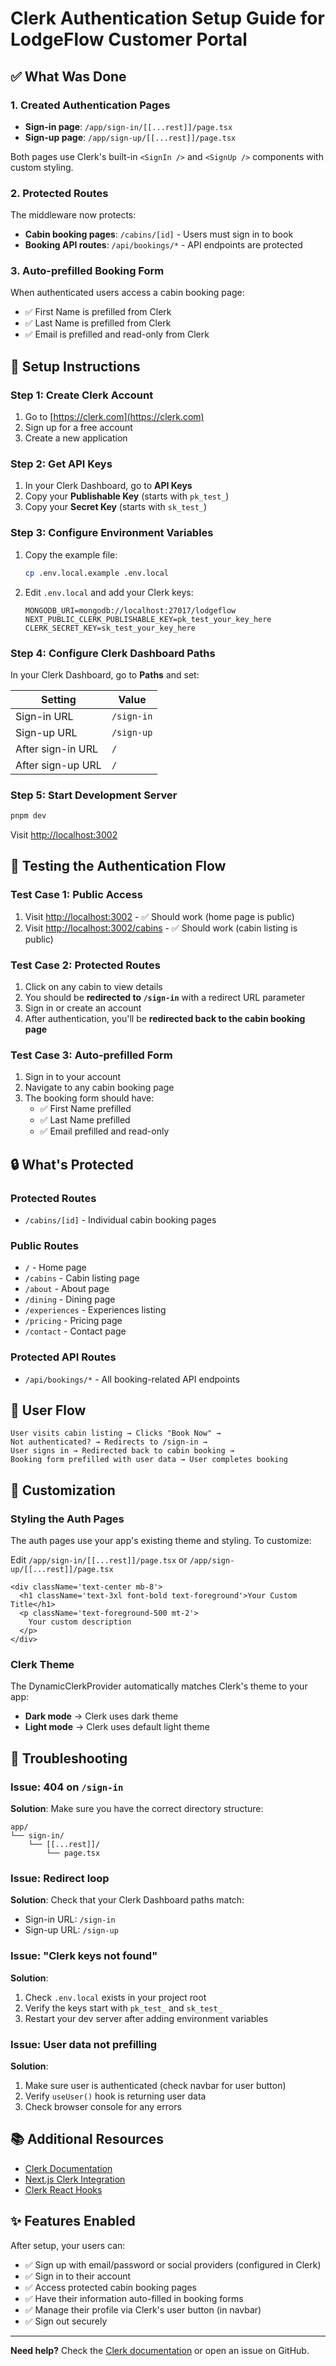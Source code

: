 # Clerk Authentication Setup Guide for LodgeFlow Customer Portal

## ✅ What Was Done

### 1. Created Authentication Pages
- **Sign-in page**: `/app/sign-in/[[...rest]]/page.tsx`
- **Sign-up page**: `/app/sign-up/[[...rest]]/page.tsx`

Both pages use Clerk's built-in `<SignIn />` and `<SignUp />` components with custom styling.

### 2. Protected Routes
The middleware now protects:
- **Cabin booking pages**: `/cabins/[id]` - Users must sign in to book
- **Booking API routes**: `/api/bookings/*` - API endpoints are protected

### 3. Auto-prefilled Booking Form
When authenticated users access a cabin booking page:
- ✅ First Name is prefilled from Clerk
- ✅ Last Name is prefilled from Clerk
- ✅ Email is prefilled and read-only from Clerk

## 🚀 Setup Instructions

### Step 1: Create Clerk Account
1. Go to [https://clerk.com](https://clerk.com)
2. Sign up for a free account
3. Create a new application

### Step 2: Get API Keys
1. In your Clerk Dashboard, go to **API Keys**
2. Copy your **Publishable Key** (starts with `pk_test_`)
3. Copy your **Secret Key** (starts with `sk_test_`)

### Step 3: Configure Environment Variables
1. Copy the example file:
   ```bash
   cp .env.local.example .env.local
   ```

2. Edit `.env.local` and add your Clerk keys:
   ```env
   MONGODB_URI=mongodb://localhost:27017/lodgeflow
   NEXT_PUBLIC_CLERK_PUBLISHABLE_KEY=pk_test_your_key_here
   CLERK_SECRET_KEY=sk_test_your_key_here
   ```

### Step 4: Configure Clerk Dashboard Paths
In your Clerk Dashboard, go to **Paths** and set:

| Setting | Value |
|---------|-------|
| Sign-in URL | `/sign-in` |
| Sign-up URL | `/sign-up` |
| After sign-in URL | `/` |
| After sign-up URL | `/` |

### Step 5: Start Development Server
```bash
pnpm dev
```

Visit [http://localhost:3002](http://localhost:3002)

## 🧪 Testing the Authentication Flow

### Test Case 1: Public Access
1. Visit [http://localhost:3002](http://localhost:3002) - ✅ Should work (home page is public)
2. Visit [http://localhost:3002/cabins](http://localhost:3002/cabins) - ✅ Should work (cabin listing is public)

### Test Case 2: Protected Routes
1. Click on any cabin to view details
2. You should be **redirected to `/sign-in`** with a redirect URL parameter
3. Sign in or create an account
4. After authentication, you'll be **redirected back to the cabin booking page**

### Test Case 3: Auto-prefilled Form
1. Sign in to your account
2. Navigate to any cabin booking page
3. The booking form should have:
   - ✅ First Name prefilled
   - ✅ Last Name prefilled
   - ✅ Email prefilled and read-only

## 🔒 What's Protected

### Protected Routes
- `/cabins/[id]` - Individual cabin booking pages

### Public Routes
- `/` - Home page
- `/cabins` - Cabin listing page
- `/about` - About page
- `/dining` - Dining page
- `/experiences` - Experiences listing
- `/pricing` - Pricing page
- `/contact` - Contact page

### Protected API Routes
- `/api/bookings/*` - All booking-related API endpoints

## 📝 User Flow

```
User visits cabin listing → Clicks "Book Now" → 
Not authenticated? → Redirects to /sign-in → 
User signs in → Redirected back to cabin booking → 
Booking form prefilled with user data → User completes booking
```

## 🎨 Customization

### Styling the Auth Pages
The auth pages use your app's existing theme and styling. To customize:

Edit `/app/sign-in/[[...rest]]/page.tsx` or `/app/sign-up/[[...rest]]/page.tsx`

```tsx
<div className='text-center mb-8'>
  <h1 className='text-3xl font-bold text-foreground'>Your Custom Title</h1>
  <p className='text-foreground-500 mt-2'>
    Your custom description
  </p>
</div>
```

### Clerk Theme
The DynamicClerkProvider automatically matches Clerk's theme to your app:
- **Dark mode** → Clerk uses dark theme
- **Light mode** → Clerk uses default light theme

## 🐛 Troubleshooting

### Issue: 404 on `/sign-in`
**Solution**: Make sure you have the correct directory structure:
```
app/
└── sign-in/
    └── [[...rest]]/
        └── page.tsx
```

### Issue: Redirect loop
**Solution**: Check that your Clerk Dashboard paths match:
- Sign-in URL: `/sign-in`
- Sign-up URL: `/sign-up`

### Issue: "Clerk keys not found"
**Solution**: 
1. Check `.env.local` exists in your project root
2. Verify the keys start with `pk_test_` and `sk_test_`
3. Restart your dev server after adding environment variables

### Issue: User data not prefilling
**Solution**: 
1. Make sure user is authenticated (check navbar for user button)
2. Verify `useUser()` hook is returning user data
3. Check browser console for any errors

## 📚 Additional Resources

- [Clerk Documentation](https://clerk.com/docs)
- [Next.js Clerk Integration](https://clerk.com/docs/quickstarts/nextjs)
- [Clerk React Hooks](https://clerk.com/docs/references/react/use-user)

## ✨ Features Enabled

After setup, your users can:
- ✅ Sign up with email/password or social providers (configured in Clerk)
- ✅ Sign in to their account
- ✅ Access protected cabin booking pages
- ✅ Have their information auto-filled in booking forms
- ✅ Manage their profile via Clerk's user button (in navbar)
- ✅ Sign out securely

---

**Need help?** Check the [Clerk documentation](https://clerk.com/docs) or open an issue on GitHub.
